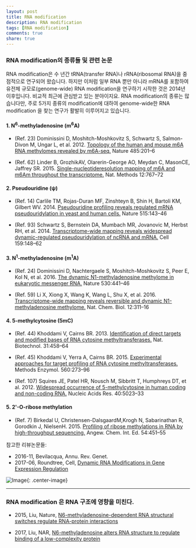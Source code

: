 ```yaml
---
layout: post
title: RNA modification
description: RNA modification
tags: [RNA modification]
comments: true
share: true
---
```


### RNA modification의 종류들 및 관련 논문

RNA modification은 수 년간 tRNA(transfer RNA)나 rRNA(ribosomal RNA)을 중점적으로 연구되어 왔습니다. 하지만 이처럼 일부
RNA 뿐만 아니라 mRNA를 포함하여 유전체 규모로(genome-wide) RNA modification을 연구하기 시작한 것은 2014년 이후입니다.
비교적 최근에 관심받고 있는 분야이지요. RNA modification의 종류는 많습니다만, 주로 5가지 종류의 modification에 대하여
genome-wide한 RNA modification 을 찾는 연구가 활발히 이루어지고 있습니다.

#### 1. N<sup>6</sup>-methyladenosine (m<sup>6</sup>A)

* (Ref. 23) Dominissini D, Moshitch-Moshkovitz S, Schwartz S, Salmon-Divon M, Ungar L, et al. 2012.
[Topology of the human and mouse m6A RNA methylomes revealed by m6A-seq.](https://www.nature.com/articles/nature11112)
Nature 485:201–6

* (Ref. 62) Linder B, GrozhikAV, Olarerin-George AO, Meydan C, MasonCE, Jaffrey SR. 2015.
[Single-nucleotideresolution mapping of m6A and m6Am throughout the transcriptome.](http://www.nature.com/nmeth/journal/v12/n8/full/nmeth.3453.html)
Nat. Methods 12:767–72

#### 2. Pseudouridine (ψ)

* (Ref. 14) Carlile TM, Rojas-Duran MF, Zinshteyn B, Shin H, Bartoli KM, Gilbert WV. 2014.
[Pseudouridine profiling reveals regulated mRNA pseudouridylation in yeast and human cells.](https://www.nature.com/articles/nature13802)
Nature 515:143–46

* (Ref. 93) Schwartz S, Bernstein DA, Mumbach MR, Jovanovic M, Herbst RH, et al. 2014.
[Transcriptome-wide mapping reveals widespread dynamic-regulated pseudouridylation of ncRNA and mRNA.](http://www.cell.com/cell/abstract/S0092-8674(14)01098-8)
Cell 159:148–62

#### 3. N<sup>1</sup>-methyladenosine (m<sup>1</sup>A)

* (Ref. 24) Dominissini D, Nachtergaele S, Moshitch-Moshkovitz S, Peer E, Kol N, et al. 2016.
[The dynamic N1-methyladenosine methylome in eukaryotic messenger RNA.](https://www.nature.com/articles/nature16998)
Nature 530:441–46

* (Ref. 59) Li X, Xiong X, Wang K, Wang L, Shu X, et al. 2016.
[Transcriptome-wide mapping reveals reversible and dynamic N1-methyladenosine methylome.](https://www.nature.com/articles/nchembio.2040)
Nat. Chem. Biol. 12:311–16

#### 4. 5-methylcytosine (5mC)

* (Ref. 44) Khoddami V, Cairns BR. 2013.
[Identification of direct targets and modified bases of RNA cytosine methyltransferases.](https://www.nature.com/articles/nbt.2566)
Nat. Biotechnol. 31:458–64

* (Ref. 45) Khoddami V, Yerra A, Cairns BR. 2015.
[Experimental approaches for target profiling of RNA cytosine methyltransferases.](https://www.ncbi.nlm.nih.gov/pubmed/26253975)
Methods Enzymol. 560:273–96

* (Ref. 107) Squires JE, Patel HR, Nousch M, Sibbritt T, Humphreys DT, et al. 2012.
[Widespread occurrence of 5-methylcytosine in human coding and non-coding RNA.](https://www.ncbi.nlm.nih.gov/pubmed/22344696)
Nucleic Acids Res. 40:5023–33

#### 5. 2'-O-ribose methylation

* (Ref. 7) Birkedal U, Christensen-DalsgaardM,Krogh N, Sabarinathan R, Gorodkin J, NielsenH. 2015.
[Profiling of ribose methylations in RNA by high-throughput sequencing.](https://www.ncbi.nlm.nih.gov/pubmed/25417815)
Angew. Chem. Int. Ed. 54:451–55


참고한 리뷰논문들:

* 2016-11, Bevilacqua, Annu. Rev. Genet.
* 2017-06, Roundtree, Cell, [Dynamic RNA Modifications in Gene Expression Regulation](http://www.sciencedirect.com/science/article/pii/S0092867417306384?via%3Dihub)

![Image](https://ars.els-cdn.com/content/image/1-s2.0-S0092867417306384-gr1.jpg "RNA modifications"){: .center-image}

---

### RNA modification 은 RNA 구조에 영향을 미친다.

* 2015, Liu, Nature, [N6-methyladenosine-dependent RNA structural switches regulate RNA-protein interactions](https://www.nature.com/articles/nature14234)

* 2017, Liu, NAR, [N6-methyladenosine alters RNA structure to regulate binding of a low-complexity protein](https://www.ncbi.nlm.nih.gov/pubmed/28334903)